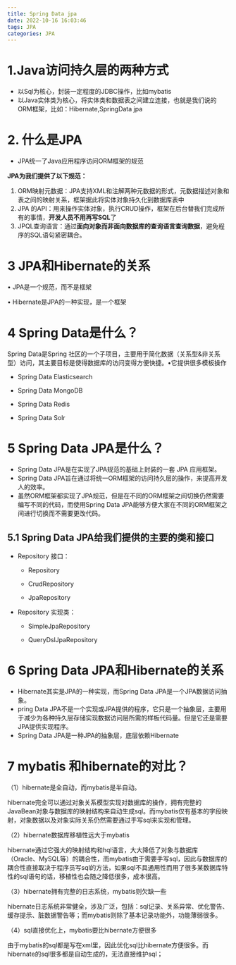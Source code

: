 ```yaml
---
title: Spring Data jpa
date: 2022-10-16 16:03:46
tags: JPA
categories: JPA
---
```


# 1.Java访问持久层的两种方式

- 以Sql为核心，封装一定程度的JDBC操作，比如mybatis
- 以Java实体类为核心，将实体类和数据表之间建立连接，也就是我们说的ORM框架，比如：Hibernate,SpringData jpa

# 2. 什么是JPA

-  JPA统一了Java应用程序访问ORM框架的规范

**JPA为我们提供了以下规范：**

1. ORM映射元数据：JPA支持XML和注解两种元数据的形式，元数据描述对象和表之间的映射关系，框架据此将实体对象持久化到数据库表中
2.  JPA 的API：用来操作实体对象，执行CRUD操作，框架在后台替我们完成所有的事情，**开发人员不用再写SQL**了
3.  JPQL查询语言：通过**面向对象而非面向数据库的查询语言查询数据**，避免程序的SQL语句紧密耦合。

# 3  JPA和Hibernate的关系

• JPA是一个规范，而不是框架

• Hibernate是JPA的一种实现，是一个框架

# 4 **Spring Data**是什么？

Spring Data是Spring 社区的一个子项目，主要用于简化数据（关系型&非关系型）访问，其主要目标是使得数据库的访问变得方便快捷。•它提供很多模板操作

-  Spring Data Elasticsearch

-  Spring Data MongoDB

- Spring Data Redis

- Spring Data Solr

# 5 **Spring Data JPA**是什么？

- Spring Data JPA是在实现了JPA规范的基础上封装的一套 JPA 应用框架。
- Spring Data JPA旨在通过将统一ORM框架的访问持久层的操作，来提高开发人的效率。
- 虽然ORM框架都实现了JPA规范，但是在不同的ORM框架之间切换仍然需要编写不同的代码，而使用Spring Data JPA能够方便大家在不同的ORM框架之间进行切换而不需要更改代码。

## 5.1 **Spring Data JPA给我们提供的主要的类和接口**

- Repository 接口：

  - Repository

  - CrudRepository

  - JpaRepository

- Repository 实现类：

  - SimpleJpaRepository

  - QueryDslJpaRepository

# 6 **Spring Data JPA和Hibernate的关系**

- Hibernate其实是JPA的一种实现，而Spring Data JPA是一个JPA数据访问抽象。
- pring Data JPA不是一个实现或JPA提供的程序，它只是一个抽象层，主要用于减少为各种持久层存储实现数据访问层所需的样板代码量。但是它还是需要JPA提供实现程序。
- Spring Data JPA是一种JPA的抽象层，底层依赖Hibernate

# 7 mybatis 和hibernate的对比？

（1）hibernate是全自动，而mybatis是半自动。

hibernate完全可以通过对象关系模型实现对数据库的操作，拥有完整的JavaBean对象与数据库的映射结构来自动生成sql。而mybatis仅有基本的字段映射，对象数据以及对象实际关系仍然需要通过手写sql来实现和管理。

（2）hibernate数据库移植性远大于mybatis

hibernate通过它强大的映射结构和hql语言，大大降低了对象与数据库（Oracle、MySQL等）的耦合性，而mybatis由于需要手写sql，因此与数据库的耦合性直接取决于程序员写sql的方法，如果sql不具通用性而用了很多某数据库特性的sql语句的话，移植性也会随之降低很多，成本很高。

（3）hibernate拥有完整的日志系统，mybatis则欠缺一些

hibernate日志系统非常健全，涉及广泛，包括：sql记录、关系异常、优化警告、缓存提示、脏数据警告等；而mybatis则除了基本记录功能外，功能薄弱很多。

（4）sql直接优化上，mybatis要比hibernate方便很多

由于mybatis的sql都是写在xml里，因此优化sql比hibernate方便很多。而hibernate的sql很多都是自动生成的，无法直接维护sql；
